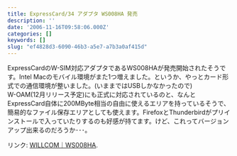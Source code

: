 ```yaml
---
title: ExpressCard/34 アダプタ WS008HA 発売
description: ''
date: '2006-11-16T09:58:06.000Z'
categories: []
keywords: []
slug: "ef4828d3-6090-46b3-a5e7-a7b3a0af415d"
---
```

ExpressCardのW-SIM対応アダプタであるWS008HAが発売開始されたそうです。Intel Macのモバイル環境がまた1つ増えました。というか、やっとカード形式での通信環境が整いました。(いままではUSBしかなかったので)  
W-OAM(12月リリース予定)にも正式に対応されているのと、なんとExpressCard自体に200MByte相当の自由に使えるエリアを持っているそうで、簡易的なファイル保存エリアとしても使えます。FirefoxとThunderbirdがプリインストールで入っていたりするのも好感が持てます。けど、これってバージョンアップ出来るのだろうか･･･。

リンク: [WILLCOM｜WS008HA](http://www.willcom-inc.com/ja/lineup/ws/008ha/index.html?ref=rdf "WILLCOM｜WS008HA").